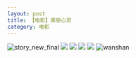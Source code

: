 ```yaml
---
layout: post
title: 【电影】美丽心灵
category: 电影
---
```

![story_new_final](http://s5kw20fzf.hd-bkt.clouddn.com/img/story_new_final_0322.png)
![](http://s5kw20fzf.hd-bkt.clouddn.com/img/beautiful-soul-0323-1.PNG)
![](http://s5kw20fzf.hd-bkt.clouddn.com/img/beautiful-soul-0323-2.PNG)
![](http://s5kw20fzf.hd-bkt.clouddn.com/img/beautiful-soul-0323-3.PNG)
![](http://s5kw20fzf.hd-bkt.clouddn.com/img/beautiful-soul-0323-4.PNG)
![wanshan](http://s5kw20fzf.hd-bkt.clouddn.com/img/wanshan.png)
